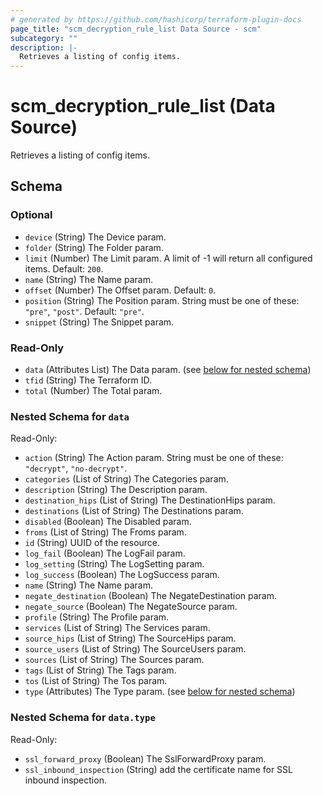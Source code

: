 ```yaml
---
# generated by https://github.com/hashicorp/terraform-plugin-docs
page_title: "scm_decryption_rule_list Data Source - scm"
subcategory: ""
description: |-
  Retrieves a listing of config items.
---
```


# scm_decryption_rule_list (Data Source)

Retrieves a listing of config items.



<!-- schema generated by tfplugindocs -->
## Schema

### Optional

- `device` (String) The Device param.
- `folder` (String) The Folder param.
- `limit` (Number) The Limit param. A limit of -1 will return all configured items. Default: `200`.
- `name` (String) The Name param.
- `offset` (Number) The Offset param. Default: `0`.
- `position` (String) The Position param. String must be one of these: `"pre"`, `"post"`. Default: `"pre"`.
- `snippet` (String) The Snippet param.

### Read-Only

- `data` (Attributes List) The Data param. (see [below for nested schema](#nestedatt--data))
- `tfid` (String) The Terraform ID.
- `total` (Number) The Total param.

<a id="nestedatt--data"></a>
### Nested Schema for `data`

Read-Only:

- `action` (String) The Action param. String must be one of these: `"decrypt"`, `"no-decrypt"`.
- `categories` (List of String) The Categories param.
- `description` (String) The Description param.
- `destination_hips` (List of String) The DestinationHips param.
- `destinations` (List of String) The Destinations param.
- `disabled` (Boolean) The Disabled param.
- `froms` (List of String) The Froms param.
- `id` (String) UUID of the resource.
- `log_fail` (Boolean) The LogFail param.
- `log_setting` (String) The LogSetting param.
- `log_success` (Boolean) The LogSuccess param.
- `name` (String) The Name param.
- `negate_destination` (Boolean) The NegateDestination param.
- `negate_source` (Boolean) The NegateSource param.
- `profile` (String) The Profile param.
- `services` (List of String) The Services param.
- `source_hips` (List of String) The SourceHips param.
- `source_users` (List of String) The SourceUsers param.
- `sources` (List of String) The Sources param.
- `tags` (List of String) The Tags param.
- `tos` (List of String) The Tos param.
- `type` (Attributes) The Type param. (see [below for nested schema](#nestedatt--data--type))

<a id="nestedatt--data--type"></a>
### Nested Schema for `data.type`

Read-Only:

- `ssl_forward_proxy` (Boolean) The SslForwardProxy param.
- `ssl_inbound_inspection` (String) add the certificate name for SSL inbound inspection.
